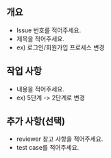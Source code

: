 ## 개요
- Issue 번호를 적어주세요.
- 제목을 적어주세요.
- ex) 로그인/회원가입 프로세스 변경

## 작업 사항
- 내용을 적어주세요.
- ex) 5단계 -> 2단계로 변경

## 추가 사항(선택)
- reviewer 참고 사항을 적어주세요.
- test case를 적어주세요.
